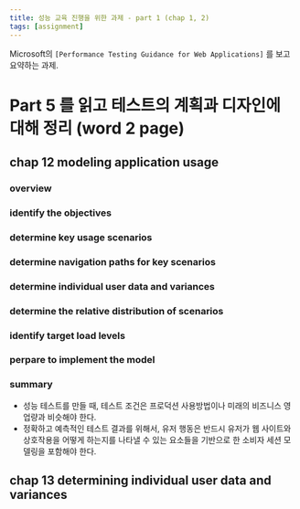 ```yaml
---
title: 성능 교육 진행을 위한 과제 - part 1 (chap 1, 2)
tags: [assignment]
---
```


Microsoft의 `[Performance Testing Guidance for Web Applications]` 를 보고 요약하는 과제.

# Part 5 를 읽고 테스트의 계획과 디자인에 대해 정리 (word 2 page)

## chap 12 modeling application usage

### overview


### identify the objectives


### determine key usage scenarios


### determine navigation paths for key scenarios


### determine individual user data and variances


### determine the relative distribution of scenarios


### identify target load levels


### perpare to implement the model


### summary
- 성능 테스트를 만들 때, 테스트 조건은 프로덕션 사용방법이나 미래의 비즈니스 영업량과 비슷해야 한다.
- 정확하고 예측적인 테스트 결과를 위해서, 유저 행동은 반드시 유저가 웹 사이트와 상호작용을 어떻게 하는지를 나타낼 수 있는 요소들을 기반으로 한 소비자 세션 모델링을 포함해야 한다. 

## chap 13 determining individual user data and variances

